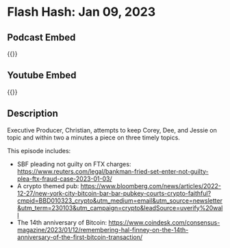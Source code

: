 # Flash Hash: Jan 09, 2023



## Podcast Embed
{{<podcast-embed url="https://player.simplecast.com/83cdd8b9-fbe2-4836-8268-f7cc7acde85f?dark=false&color=EE6E04">}}

## Youtube Embed
{{<youtube fy46Dp6FP0g>}}

## Description
Executive Producer, Christian, attempts to keep Corey, Dee, and Jessie on topic and within two a minutes a piece on three timely topics.

This episode includes:
 - SBF pleading not guilty on FTX charges: 
https://www.reuters.com/legal/bankman-fried-set-enter-not-guilty-plea-ftx-fraud-case-2023-01-03/
 - A crypto themed pub: 
https://www.bloomberg.com/news/articles/2022-12-27/new-york-city-bitcoin-bar-bar-pubkey-courts-crypto-faithful?cmpid=BBD010323_crypto&utm_medium=email&utm_source=newsletter&utm_term=230103&utm_campaign=crypto&leadSource=uverify%20wall
 - The 14th anniversary of Bitcoin:
https://www.coindesk.com/consensus-magazine/2023/01/12/remembering-hal-finney-on-the-14th-anniversary-of-the-first-bitcoin-transaction/
